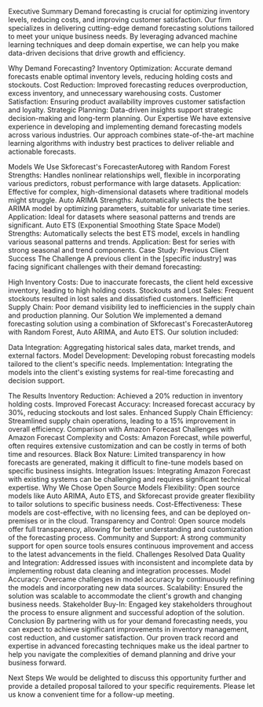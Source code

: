 Executive Summary
Demand forecasting is crucial for optimizing inventory levels, reducing costs, and improving customer satisfaction. Our firm specializes in delivering cutting-edge demand forecasting solutions tailored to meet your unique business needs. By leveraging advanced machine learning techniques and deep domain expertise, we can help you make data-driven decisions that drive growth and efficiency.

Why Demand Forecasting?
Inventory Optimization: Accurate demand forecasts enable optimal inventory levels, reducing holding costs and stockouts.
Cost Reduction: Improved forecasting reduces overproduction, excess inventory, and unnecessary warehousing costs.
Customer Satisfaction: Ensuring product availability improves customer satisfaction and loyalty.
Strategic Planning: Data-driven insights support strategic decision-making and long-term planning.
Our Expertise
We have extensive experience in developing and implementing demand forecasting models across various industries. Our approach combines state-of-the-art machine learning algorithms with industry best practices to deliver reliable and actionable forecasts.

Models We Use
Skforecast's ForecasterAutoreg with Random Forest
Strengths: Handles nonlinear relationships well, flexible in incorporating various predictors, robust performance with large datasets.
Application: Effective for complex, high-dimensional datasets where traditional models might struggle.
Auto ARIMA
Strengths: Automatically selects the best ARIMA model by optimizing parameters, suitable for univariate time series.
Application: Ideal for datasets where seasonal patterns and trends are significant.
Auto ETS (Exponential Smoothing State Space Model)
Strengths: Automatically selects the best ETS model, excels in handling various seasonal patterns and trends.
Application: Best for series with strong seasonal and trend components.
Case Study: Previous Client Success
The Challenge
A previous client in the [specific industry] was facing significant challenges with their demand forecasting:

High Inventory Costs: Due to inaccurate forecasts, the client held excessive inventory, leading to high holding costs.
Stockouts and Lost Sales: Frequent stockouts resulted in lost sales and dissatisfied customers.
Inefficient Supply Chain: Poor demand visibility led to inefficiencies in the supply chain and production planning.
Our Solution
We implemented a demand forecasting solution using a combination of Skforecast's ForecasterAutoreg with Random Forest, Auto ARIMA, and Auto ETS. Our solution included:

Data Integration: Aggregating historical sales data, market trends, and external factors.
Model Development: Developing robust forecasting models tailored to the client's specific needs.
Implementation: Integrating the models into the client's existing systems for real-time forecasting and decision support.

The Results
Inventory Reduction: Achieved a 20% reduction in inventory holding costs.
Improved Forecast Accuracy: Increased forecast accuracy by 30%, reducing stockouts and lost sales.
Enhanced Supply Chain Efficiency: Streamlined supply chain operations, leading to a 15% improvement in overall efficiency.
Comparison with Amazon Forecast
Challenges with Amazon Forecast
Complexity and Costs: Amazon Forecast, while powerful, often requires extensive customization and can be costly in terms of both time and resources.
Black Box Nature: Limited transparency in how forecasts are generated, making it difficult to fine-tune models based on specific business insights.
Integration Issues: Integrating Amazon Forecast with existing systems can be challenging and requires significant technical expertise.
Why We Chose Open Source Models
Flexibility: Open source models like Auto ARIMA, Auto ETS, and Skforecast provide greater flexibility to tailor solutions to specific business needs.
Cost-Effectiveness: These models are cost-effective, with no licensing fees, and can be deployed on-premises or in the cloud.
Transparency and Control: Open source models offer full transparency, allowing for better understanding and customization of the forecasting process.
Community and Support: A strong community support for open source tools ensures continuous improvement and access to the latest advancements in the field.
Challenges Resolved
Data Quality and Integration: Addressed issues with inconsistent and incomplete data by implementing robust data cleaning and integration processes.
Model Accuracy: Overcame challenges in model accuracy by continuously refining the models and incorporating new data sources.
Scalability: Ensured the solution was scalable to accommodate the client's growth and changing business needs.
Stakeholder Buy-In: Engaged key stakeholders throughout the process to ensure alignment and successful adoption of the solution.
Conclusion
By partnering with us for your demand forecasting needs, you can expect to achieve significant improvements in inventory management, cost reduction, and customer satisfaction. Our proven track record and expertise in advanced forecasting techniques make us the ideal partner to help you navigate the complexities of demand planning and drive your business forward.

Next Steps
We would be delighted to discuss this opportunity further and provide a detailed proposal tailored to your specific requirements. Please let us know a convenient time for a follow-up meeting.
